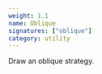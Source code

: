 ```yaml
---
weight: 1.1
name: Oblique
signatures: ["oblique"]
category: utility
---
```

Draw an oblique strategy.
